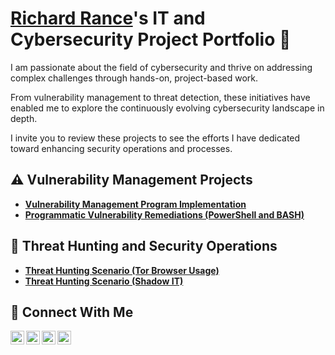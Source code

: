 # <a href="https://www.linkedin.com/in/richardrance/">Richard Rance</a>'s IT and Cybersecurity Project Portfolio 🔐

I am passionate about the field of cybersecurity and thrive on addressing complex challenges through hands-on, project-based work. 

From vulnerability management to threat detection, these initiatives have enabled me to explore the continuously evolving cybersecurity landscape in depth. 

I invite you to review these projects to see the efforts I have dedicated toward enhancing security operations and processes.


## ⚠️ Vulnerability Management Projects

- **[Vulnerability Management Program Implementation](https://github.com/richardrance0/vulnerability-management-program)**
- **[Programmatic Vulnerability Remediations (PowerShell and BASH)](https://github.com/joshcybertest/programmatic-vulnerability-remediations)**

## 🚨 Threat Hunting and Security Operations

- **[Threat Hunting Scenario (Tor Browser Usage)](https://github.com/richardrance0/Threat_Hunting_Scenarios?tab=readme-ov-file)**
- **[Threat Hunting Scenario (Shadow IT)](https://github.com/richardrance0/Threat_Hunting_Scenarios/blob/main/Shadow-IT.md)**

## 🤳 Connect With Me

[<img align="left" alt="richardrance | YouTube" width="22px" src="https://cdn.theyoda2ltoq@gmail.com/npm/simple-icons@v3/icons/youtube.svg" />][youtube]
[<img align="left" alt="richardrance | Twitter" width="22px" src="https://cdn.theyoda2ltoq@gmail.com/npm/simple-icons@v3/icons/twitter.svg" />][twitter]
[<img align="left" alt="richardrance | LinkedIn" width="22px" src="https://cdn.theyoda2ltoq@gmail.com/npm/simple-icons@v3/icons/linkedin.svg" />][linkedin]
[<img align="left" alt="richardrance | Instagram" width="22px" src="https://cdn.theyoda2ltoq@gmail.com/npm/simple-icons@v3/icons/instagram.svg" />][instagram]

[twitter]: https://twitter.com/richardrance
[youtube]: https://www.youtube.com/c/richardrance
[instagram]: https://www.instagram.com/richardrance
[linkedin]: https://linkedin.com/in/richardrance

<!--
<img width="35" alt="image" src="https://github.com/user-attachments/assets/2f41c7cd-5ea8-4475-b451-a37161b6c3fb"> 
<img width="35" alt="image" src="https://github.com/user-attachments/assets/77649969-9910-4994-8b96-74a116cfb2a8">
-->
